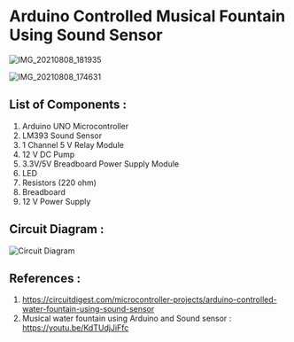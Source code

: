 # Arduino Controlled Musical Fountain Using Sound Sensor

![IMG_20210808_181935](https://user-images.githubusercontent.com/75775994/128745203-6485b0b5-e98f-4843-80e8-70c28bc18946.jpg)

![IMG_20210808_174631](https://user-images.githubusercontent.com/75775994/128746654-50df2fe3-b015-4a7b-9c20-eaf3cfa14535.jpg)


## List of Components :
1. Arduino UNO Microcontroller 
2. LM393 Sound Sensor
3. 1 Channel 5 V Relay Module 
4. 12 V DC Pump 
5. 3.3V/5V Breadboard Power Supply Module 
6. LED
7. Resistors (220 ohm) 
8. Breadboard 
9. 12 V Power Supply




## Circuit Diagram :
![Circuit Diagram](https://user-images.githubusercontent.com/75775994/128745305-c9fb88eb-3546-47cb-8271-5ac1c7f788e7.png)

## References :
1. https://circuitdigest.com/microcontroller-projects/arduino-controlled-water-fountain-using-sound-sensor
2. Musical water fountain using Arduino and Sound sensor : https://youtu.be/KdTUdjJiFfc
